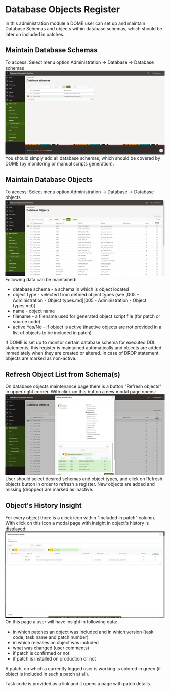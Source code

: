 # Database Objects Register
In this administration module a DOME user can set up and maintain Database Schemas and objects within database schemas, which should be later on included in patches.
## Maintain Database Schemas
To access: Select menu option Administration -> Database -> Database schemas
![010_files/database_schemas.png](010_files/database_schemas.png)
You should simply add all database schemas, which should be covered by DOME (by monitoring or manual scripts generation).
## Maintain Database Objects
To access: Select menu option Administration -> Database -> Database objects
![010_files/database_objects.png](010_files/database_objects.png)
Following data can be maintained:
- database schema - a schema in which is object located
- object type - selected from defined object types (see [005 - Administration - Object types.md](005 - Administration - Object types.md))
- name - object name
- filename - a filename used for generated object script file (for patch or source code)
- active Yes/No - if object is active (inactive objects are not provided in a list of objects to be included in patch)

If DOME is set up to monitor certain database schema for executed DDL statements, this register is maintained automatically and objects are added immediately when they are created or altered.
In case of DROP statement objects are marked as non-active.
## Refresh Object List from Schema(s)
On database objects maintenance page there is a button "Refresh objects" in upper right corner. With click on this button a new modal page opens:
![010_files/refresh_database_objects.png](010_files/refresh_database_objects.png)
User should select desired schemas and object types, and click on Refresh objects button in order to refresh a register. 
New objects are added and missing (dropped) are marked as inactive.
## Object's History Insight
For every object there is a clock icon within "Included in patch" column.
With click on this icon a modal page with insight in object's history is displayed:
![010_files/object_history.png](010_files/object_history.png)
On this page a user will have insight in following data:
- in which patches an object was included and in which version (task code, task name and patch number)
- in which releases an object was included
- what was changed (user comments)
- if patch is confirmed or not
- if patch is installed on production or not

A patch, on which a currently logged user is working is colored in green (if object is included in such a patch at all).

Task code is provided as a link and it opens a page with patch details.